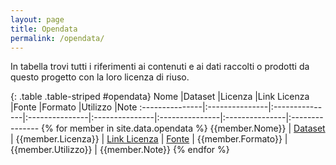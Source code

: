 ```yaml
---
layout: page
title: Opendata
permalink: /opendata/
---
```



In tabella trovi tutti i riferimenti ai contenuti e ai dati raccolti o prodotti da questo progetto con la loro licenza di riuso.

{: .table .table-striped #opendata}
Nome            |Dataset         |Licenza         |Link Licenza    |Fonte           |Formato         |Utilizzo        |Note
:---------------|:---------------|:---------------|:---------------|:---------------|:---------------|:---------------|:---------------
{% for member in site.data.opendata %} {{member.Nome}} | [Dataset]({{member.Dataset}}) | {{member.Licenza}} | [Link Licenza]({{member.Linklicenza}}) | [Fonte]({{member.Fonte}}) | {{member.Formato}} | {{member.Utilizzo}} | {{member.Note}}
{% endfor %}